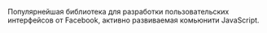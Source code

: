 Популярнейшая библиотека для разработки пользовательских интерфейсов от Facebook, активно развиваемая комьюнити JavaScript.